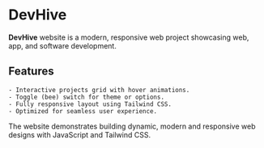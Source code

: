 # DevHive

**DevHive** website is a modern, responsive web project showcasing web, app, and software development. 

## Features
```
- Interactive projects grid with hover animations.  
- Toggle (bee) switch for theme or options.  
- Fully responsive layout using Tailwind CSS.  
- Optimized for seamless user experience.
```
The website demonstrates building dynamic, modern and responsive web designs with JavaScript and Tailwind CSS.

